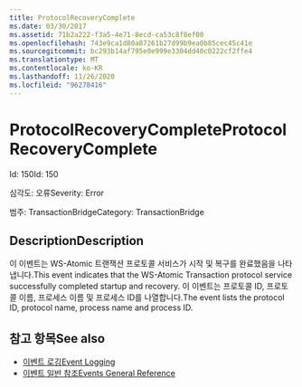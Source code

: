 ```yaml
---
title: ProtocolRecoveryComplete
ms.date: 03/30/2017
ms.assetid: 71b2a222-f3a5-4e71-8ecd-ca53c8f8ef00
ms.openlocfilehash: 743e9ca1d80a87261b27d99b9ea0b85cec45c41e
ms.sourcegitcommit: bc293b14af795e0e999e3304dd40c0222cf2ffe4
ms.translationtype: MT
ms.contentlocale: ko-KR
ms.lasthandoff: 11/26/2020
ms.locfileid: "96278416"
---
```

# <a name="protocolrecoverycomplete"></a><span data-ttu-id="a3c89-102">ProtocolRecoveryComplete</span><span class="sxs-lookup"><span data-stu-id="a3c89-102">ProtocolRecoveryComplete</span></span>

<span data-ttu-id="a3c89-103">Id: 150</span><span class="sxs-lookup"><span data-stu-id="a3c89-103">Id: 150</span></span>  
  
 <span data-ttu-id="a3c89-104">심각도: 오류</span><span class="sxs-lookup"><span data-stu-id="a3c89-104">Severity: Error</span></span>  
  
 <span data-ttu-id="a3c89-105">범주: TransactionBridge</span><span class="sxs-lookup"><span data-stu-id="a3c89-105">Category: TransactionBridge</span></span>  
  
## <a name="description"></a><span data-ttu-id="a3c89-106">Description</span><span class="sxs-lookup"><span data-stu-id="a3c89-106">Description</span></span>  

 <span data-ttu-id="a3c89-107">이 이벤트는 WS-Atomic 트랜잭션 프로토콜 서비스가 시작 및 복구를 완료했음을 나타냅니다.</span><span class="sxs-lookup"><span data-stu-id="a3c89-107">This event indicates that the WS-Atomic Transaction protocol service successfully completed startup and recovery.</span></span> <span data-ttu-id="a3c89-108">이 이벤트는 프로토콜 ID, 프로토콜 이름, 프로세스 이름 및 프로세스 ID를 나열합니다.</span><span class="sxs-lookup"><span data-stu-id="a3c89-108">The event lists the protocol ID, protocol name, process name and process ID.</span></span>  
  
## <a name="see-also"></a><span data-ttu-id="a3c89-109">참고 항목</span><span class="sxs-lookup"><span data-stu-id="a3c89-109">See also</span></span>

- [<span data-ttu-id="a3c89-110">이벤트 로깅</span><span class="sxs-lookup"><span data-stu-id="a3c89-110">Event Logging</span></span>](index.md)
- [<span data-ttu-id="a3c89-111">이벤트 일반 참조</span><span class="sxs-lookup"><span data-stu-id="a3c89-111">Events General Reference</span></span>](events-general-reference.md)
